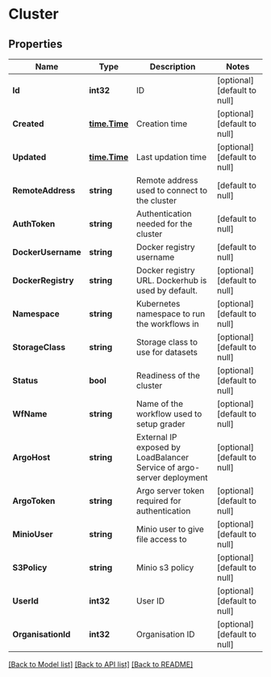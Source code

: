 # Cluster

## Properties
Name | Type | Description | Notes
------------ | ------------- | ------------- | -------------
**Id** | **int32** | ID | [optional] [default to null]
**Created** | [**time.Time**](time.Time.md) | Creation time | [optional] [default to null]
**Updated** | [**time.Time**](time.Time.md) | Last updation time | [optional] [default to null]
**RemoteAddress** | **string** | Remote address used to connect to the cluster | [default to null]
**AuthToken** | **string** | Authentication needed for the cluster | [default to null]
**DockerUsername** | **string** | Docker registry username | [default to null]
**DockerRegistry** | **string** | Docker registry URL. Dockerhub is used by default. | [optional] [default to null]
**Namespace** | **string** | Kubernetes namespace to run the workflows in | [optional] [default to null]
**StorageClass** | **string** | Storage class to use for datasets | [optional] [default to null]
**Status** | **bool** | Readiness of the cluster | [optional] [default to null]
**WfName** | **string** | Name of the workflow used to setup grader | [optional] [default to null]
**ArgoHost** | **string** | External IP exposed by LoadBalancer Service of argo-server deployment | [optional] [default to null]
**ArgoToken** | **string** | Argo server token required for authentication | [optional] [default to null]
**MinioUser** | **string** | Minio user to give file access to | [optional] [default to null]
**S3Policy** | **string** | Minio s3 policy | [optional] [default to null]
**UserId** | **int32** | User ID | [optional] [default to null]
**OrganisationId** | **int32** | Organisation ID | [optional] [default to null]

[[Back to Model list]](../README.md#documentation-for-models) [[Back to API list]](../README.md#documentation-for-api-endpoints) [[Back to README]](../README.md)


